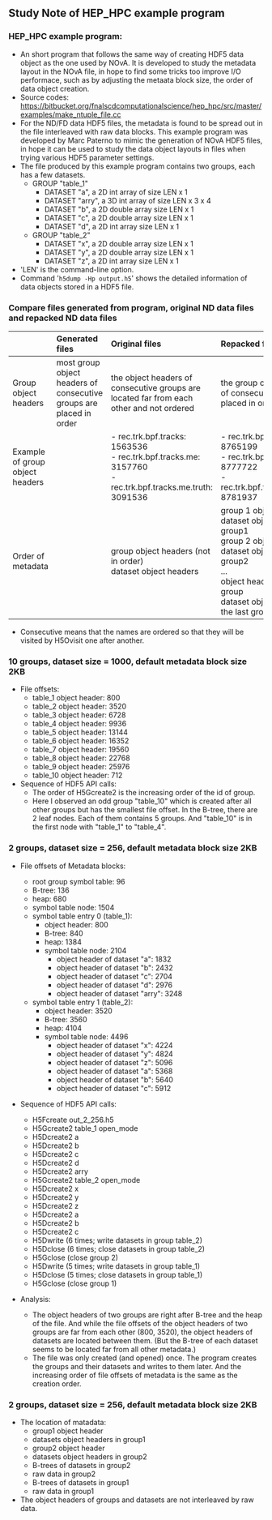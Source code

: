 ## Study Note of HEP_HPC example program

### HEP_HPC example program:
  + An short program that follows the same way of creating HDF5 data object as the one used by NOvA.
    It is developed to study the metadata layout in the NOvA file, in hope to find some
    tricks too improve I/O performace, such as by adjusting the metaata block size, the
    order of data object creation.
  + Source codes:
    https://bitbucket.org/fnalscdcomputationalscience/hep_hpc/src/master/examples/make_ntuple_file.cc
  + For the ND/FD data HDF5 files, the metadata is found to be spread out in 
    the file interleaved with raw data blocks. This example program was developed by Marc Paterno
    to mimic the generation of NOvA HDF5 files, in hope it can be used to study the data object
    layouts in files when trying various HDF5 parameter settings.
  + The file produced by this example program contains two groups, each has a few datasets.
    * GROUP "table_1"
      + DATASET "a", a 2D int array of size LEN x 1
      + DATASET "arry", a 3D int array of size LEN x 3 x 4
      + DATASET "b", a 2D double array size LEN x 1
      + DATASET "c", a 2D double array size LEN x 1
      + DATASET "d", a 2D int array size LEN x 1
    * GROUP "table_2"
      + DATASET "x", a 2D double array size LEN x 1
      + DATASET "y", a 2D double array size LEN x 1
      + DATASET "z", a 2D int array size LEN x 1
  + 'LEN' is the command-line option.
  + Command '`h5dump -Hp output.h5`' shows the detailed information of data objects stored in a HDF5 file.
### Compare files generated from program, original ND data files and repacked ND data files
|                | Generated files | Original files | Repacked files |
| :------------  | :------------   | :------------  | :------------  |
| Group object headers | most group object headers of consecutive groups are placed in order |the object headers of consecutive groups are located far from each other and not ordered | the group object headers of consecutive groups are placed in order |
| Example of group object headers | | - rec.trk.bpf.tracks: 1563536 <br> - rec.trk.bpf.tracks.me: 3157760 <br> - rec.trk.bpf.tracks.me.truth: 3091536 | - rec.trk.bpf.tracks: 8765199 <br> - rec.trk.bpf.tracks.me: 8777722 <br> - rec.trk.bpf.tracks.me.truth: 8781937 |
| Order of metadata | | group object headers (not in order) <br> dataset object headers | group 1 object header <br> dataset object headers of group1 <br> group 2 object header <br> dataset object headers of group2 <br> ... <br> object header of the last group <br> dataset object headers of the last group |
  + Consecutive means that the names are ordered so that they will be visited by H5Ovisit one after another.

### 10 groups, dataset size = 1000, default metadata block size 2KB
* File offsets:
  + table_1 object header: 800
  + table_2 object header: 3520
  + table_3 object header: 6728
  + table_4 object header: 9936
  + table_5 object header: 13144
  + table_6 object header: 16352
  + table_7 object header: 19560
  + table_8 object header: 22768
  + table_9 object header: 25976
  + table_10 object header: 712
* Sequence of HDF5 API calls:
  + The order of H5Gcreate2 is the increasing order of the id of group.
  + Here I observed an odd group "table_10" which is created after all other groups but has the smallest file offset. In the B-tree, there are 2 leaf nodes. Each of them contains 5 groups. And "table_10" is in the first node with "table_1" to "table_4".   
  
### 2 groups, dataset size = 256, default metadata block size 2KB
* File offsets of Metadata blocks:
  + root group symbol table: 96
  + B-tree: 136
  + heap: 680
  + symbol table node: 1504
  + symbol table entry 0 (table_1):
    * object header: 800
    * B-tree: 840
    * heap: 1384
    * symbol table node: 2104
      + object header of dataset "a": 1832
      + object header of dataset "b": 2432
      + object header of dataset "c": 2704
      + object header of dataset "d": 2976
      + object header of dataset "arry": 3248
  + symbol table entry 1 (table_2):
    * object header: 3520
    * B-tree: 3560
    * heap: 4104
    * symbol table node: 4496
      + object header of dataset "x": 4224
      + object header of dataset "y": 4824
      + object header of dataset "z": 5096
      + object header of dataset "a": 5368
      + object header of dataset "b": 5640
      + object header of dataset "c": 5912

* Sequence of HDF5 API calls:
  + H5Fcreate out_2_256.h5
  + H5Gcreate2 table_1 open_mode
  + H5Dcreate2 a
  + H5Dcreate2 b
  + H5Dcreate2 c
  + H5Dcreate2 d
  + H5Dcreate2 arry
  + H5Gcreate2 table_2 open_mode
  + H5Dcreate2 x
  + H5Dcreate2 y
  + H5Dcreate2 z
  + H5Dcreate2 a
  + H5Dcreate2 b
  + H5Dcreate2 c
  + H5Dwrite (6 times; write datasets in group table_2)
  + H5Dclose (6 times; close datasets in group table_2)
  + H5Gclose (close group 2)
  + H5Dwrite (5 times; write datasets in group table_1)
  + H5Dclose (5 times; close datasets in group table_1)
  + H5Gclose (close group 1)

* Analysis:
  + The object headers of two groups are right after B-tree and the heap of the file. And while the file offsets of the object headers of two groups are far from each other (800, 3520), the object headers of datasets are located between them. (But the B-tree of each dataset seems to be located far from all other metadata.)
  + The file was only created (and opened) once. The program creates the groups and their datasets and writes to them later. And the increasing order of file offsets of metadata is the same as the creation order.

### 2 groups, dataset size = 256, default metadata block size 2KB
* The location of matadata:
  + group1 object header
  + datasets object headers in group1
  + group2  object header
  + datasets object headers in group2
  + B-trees of datasets in group2
  + raw data in group2
  + B-trees of datasets in group1
  + raw data in group1
* The object headers of groups and datasets are not interleaved by raw data.

